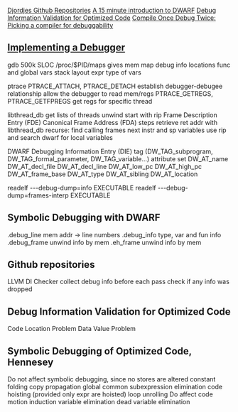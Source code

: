 [Djordjes Github Repositories](https://github.com/djolertrk?tab=repositories)
[A 15 minute introduction to DWARF](https://www.youtube.com/watch?v=OEa0EfJja_Y)
[Debug Information Validation for Optimized Code](https://helloqirun.github.io/papers/pldi20_yuanbo1.pdf)
[Compile Once Debug Twice: Picking a compiler for debuggability](https://engineering.backtrace.io/posts/compile-once-debug-twice/)

## [Implementing a Debugger](https://engineering.backtrace.io/posts/2016-08-11-debugger-internals/)
gdb 500k SLOC
/proc/$PID/maps gives mem map
debug info
	locations  func and global vars
	stack layout
	expr
	type of vars

ptrace
	PTRACE_ATTACH, PTRACE_DETACH
		establish debugger-debugee relationship
		allow the debugger to read mem/regs
	PTRACE_GETREGS, PTRACE_GETFPREGS
		get regs for specific thread

libthread_db
	get lists of threads
unwind
	start with rip
	Frame Description Entry (FDE)
	Canonical Frame Address (FDA)
	steps
		retrieve ret addr with libthread_db
		recurse: find calling frames next instr and sp
variables
	use rip and search dwarf for local variables

DWARF
	Debugging Information Entry (DIE)
		tag (DW_TAG_subprogram, DW_TAG_formal_parameter, DW_TAG_variable...)
		attribute set
			DW_AT_name
			DW_AT_decl_file
			DW_AT_decl_line
			DW_AT_low_pc
			DW_AT_high_pc
			DW_AT_frame_base
			DW_AT_type
			DW_AT_sibling
			DW_AT_location

readelf ---debug-dump=info EXECUTABLE
readelf ---debug-dump=frames-interp EXECUTABLE

## Symbolic Debugging with DWARF
.debug_line mem addr -> line numbers
.debug_info type, var and fun info
.debug_frame unwind info by mem
.eh_frame unwind info by mem

## Github repositories

LLVM DI Checker
	collect debug info before each pass
	check if any info was dropped

## Debug Information Validation for Optimized Code
Code Location Problem
Data Value Problem

## Symbolic Debugging of Optimized Code, Hennesey
Do not affect symbolic debugging, since no stores are altered
	constant folding
	copy propagation
	global common subexpression elimination
	code hoisting (provided only expr are hoisted)
	loop unrolling
Do affect
	code motion
	induction variable elimination
	dead variable elimination
	

